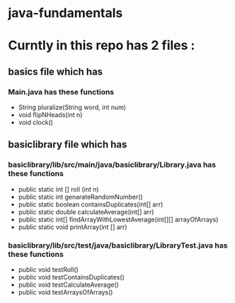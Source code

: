 # java-fundamentals
# Curntly in this repo has 2 files :
## basics file which has  
### Main.java has these functions
- String pluralize(String word, int num)
- void flipNHeads(int n)
- void clock() 
## basiclibrary file which has
### basiclibrary/lib/src/main/java/basiclibrary/Library.java has these functions
- public static int [] roll (int n)
- public static int genarateRandomNumber()
- public static boolean containsDuplicates(int[] arr)
- public static double calculateAverage(int[] arr)
- public static int[] findArrayWithLowestAverage(int[][] arrayOfArrays)
- public static void printArray(int [] arr)
### basiclibrary/lib/src/test/java/basiclibrary/LibraryTest.java has these functions
- public void testRoll()
-  public void testContainsDuplicates()
-  public void testCalculateAverage()
- public void testArraysOfArrays()

